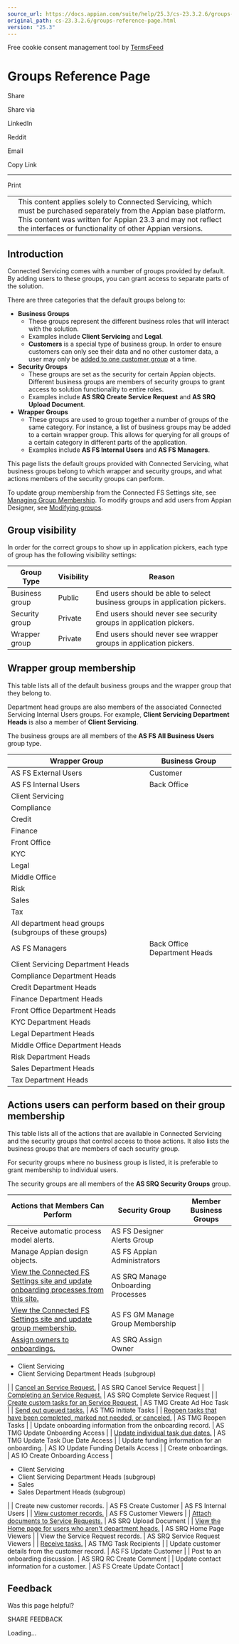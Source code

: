 ```yaml
---
source_url: https://docs.appian.com/suite/help/25.3/cs-23.3.2.6/groups-reference-page.html
original_path: cs-23.3.2.6/groups-reference-page.html
version: "25.3"
---
```


Free cookie consent management tool by [TermsFeed](https://www.termsfeed.com/)

# Groups Reference Page

Share

Share via

LinkedIn

Reddit

Email

Copy Link

* * *

Print

<table><tbody><tr><td><i class="fa fa-check-square-o" aria-hidden="true"></i></td><td>This content applies solely to Connected Servicing, which must be purchased separately from the Appian base platform. This content was written for Appian 23.3 and may not reflect the interfaces or functionality of other Appian versions.</td></tr></tbody></table>

## Introduction

Connected Servicing comes with a number of groups provided by default. By adding users to these groups, you can grant access to separate parts of the solution.

There are three categories that the default groups belong to:

-   **Business Groups**
    -   These groups represent the different business roles that will interact with the solution.
    -   Examples include **Client Servicing** and **Legal**.
    -   **Customers** is a special type of business group. In order to ensure customers can only see their data and no other customer data, a user may only be [added to one customer group](setting-up-groups.html#managing-group-membership) at a time.
-   **Security Groups**
    -   These groups are set as the security for certain Appian objects. Different business groups are members of security groups to grant access to solution functionality to entire roles.
    -   Examples include **AS SRQ Create Service Request** and **AS SRQ Upload Document**.
-   **Wrapper Groups**
    -   These groups are used to group together a number of groups of the same category. For instance, a list of business groups may be added to a certain wrapper group. This allows for querying for all groups of a certain category in different parts of the application.
    -   Examples include **AS FS Internal Users** and **AS FS Managers**.

This page lists the default groups provided with Connected Servicing, what business groups belong to which wrapper and security groups, and what actions members of the security groups can perform.

To update group membership from the Connected FS Settings site, see [Managing Group Membership](setting-up-groups.html). To modify groups and add users from Appian Designer, see [Modifying groups](modifying-groups.html).

## Group visibility

In order for the correct groups to show up in application pickers, each type of group has the following visibility settings:

| Group Type | Visibility | Reason |
| --- | --- | --- |
| Business group | Public | End users should be able to select business groups in application pickers. |
| Security group | Private | End users should never see security groups in application pickers. |
| Wrapper group | Private | End users should never see wrapper groups in application pickers. |

## Wrapper group membership

This table lists all of the default business groups and the wrapper group that they belong to.

Department head groups are also members of the associated Connected Servicing Internal Users groups. For example, **Client Servicing Department Heads** is also a member of **Client Servicing**.

The business groups are all members of the **AS FS All Business Users** group type.

| Wrapper Group | Business Group |
| --- | --- |
| AS FS External Users | Customer |
| AS FS Internal Users | Back Office |
| Client Servicing |
| Compliance |
| Credit |
| Finance |
| Front Office |
| KYC |
| Legal |
| Middle Office |
| Risk |
| Sales |
| Tax |
| All department head groups (subgroups of these groups) |
| AS FS Managers | Back Office Department Heads |
| Client Servicing Department Heads |
| Compliance Department Heads |
| Credit Department Heads |
| Finance Department Heads |
| Front Office Department Heads |
| KYC Department Heads |
| Legal Department Heads |
| Middle Office Department Heads |
| Risk Department Heads |
| Sales Department Heads |
| Tax Department Heads |

## Actions users can perform based on their group membership

This table lists all of the actions that are available in Connected Servicing and the security groups that control access to those actions. It also lists the business groups that are members of each security group.

For security groups where no business group is listed, it is preferable to grant membership to individual users.

The security groups are all members of the **AS SRQ Security Groups** group.

| Actions that Members Can Perform | Security Group | Member Business Groups |
| --- | --- | --- |
| Receive automatic process model alerts. | AS FS Designer Alerts Group |  |
| Manage Appian design objects. | AS FS Appian Administrators |
| [View the Connected FS Settings site and update onboarding processes from this site.](using-fs-settings.html#accessing-the-connected-fs-settings-site) | AS SRQ Manage Onboarding Processes |
| [View the Connected FS Settings site and update group membership.](setting-up-groups.html) | AS FS GM Manage Group Membership |
| [Assign owners to onboardings.](managing-service-requests.html) | AS SRQ Assign Owner |
-   Client Servicing
-   Client Servicing Department Heads (subgroup)

 |
| [Cancel an Service Request.](managing-service-requests.html) | AS SRQ Cancel Service Request |
| [Completing an Service Request.](managing-service-requests.html) | AS SRQ Complete Service Request |
| [Create custom tasks for an Service Request.](managing-tasks.html) | AS TMG Create Ad Hoc Task |
| [Send out queued tasks.](managing-tasks.html) | AS TMG Initiate Tasks |
| [Reopen tasks that have been completed, marked not needed, or canceled.](managing-tasks.html) | AS TMG Reopen Tasks |
| Update onboarding information from the onboarding record. | AS TMG Update Onboarding Access |
| [Update individual task due dates.](setting-up-processes.html) | AS TMG Update Task Due Date Access |
| Update funding information for an onboarding. | AS IO Update Funding Details Access |
| Create onboardings. | AS IO Create Onboarding Access |

-   Client Servicing
-   Client Servicing Department Heads (subgroup)
-   Sales
-   Sales Department Heads (subgroup)

 |
| Create new customer records. | AS FS Create Customer | AS FS Internal Users |
| [View customer records.](managing-customers.html#viewing-information-for-a-customer) | AS FS Customer Viewers |
| [Attach documents to Service Requests.](managing-documents.html#attaching-a-document) | AS SRQ Upload Document |
| [View the Home page for users who aren't department heads.](home-page-overview.html) | AS SRQ Home Page Viewers |
| View the Service Request records. | AS SRQ Service Request Viewers |
| [Receive tasks.](managing-tasks.html) | AS TMG Task Recipients |
| Update customer details from the customer record. | AS FS Update Customer |
| Post to an onboarding discussion.</a> | AS SRQ RC Create Comment |
| Update contact information for a customer. | AS FS Create Update Contact |

## Feedback

Was this page helpful?

SHARE FEEDBACK

Loading...